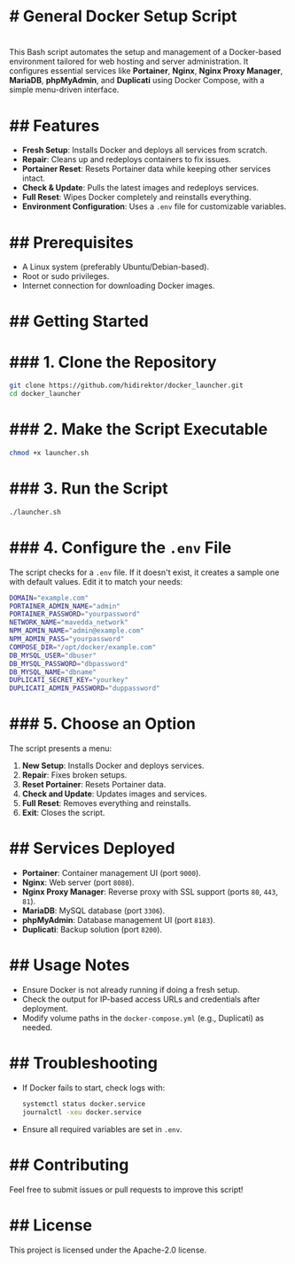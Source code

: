 # # General Docker Setup Script
#
This Bash script automates the setup and management of a Docker-based environment tailored for web hosting and server administration. It configures essential services like **Portainer**, **Nginx**, **Nginx Proxy Manager**, **MariaDB**, **phpMyAdmin**, and **Duplicati** using Docker Compose, with a simple menu-driven interface.
#
# ## Features
 - **Fresh Setup**: Installs Docker and deploys all services from scratch.
 - **Repair**: Cleans up and redeploys containers to fix issues.
 - **Portainer Reset**: Resets Portainer data while keeping other services intact.
 - **Check & Update**: Pulls the latest images and redeploys services.
 - **Full Reset**: Wipes Docker completely and reinstalls everything.
 - **Environment Configuration**: Uses a `.env` file for customizable variables.
#
# ## Prerequisites
 - A Linux system (preferably Ubuntu/Debian-based).
 - Root or sudo privileges.
 - Internet connection for downloading Docker images.
#
# ## Getting Started
#
# ### 1. Clone the Repository
 ```bash
 git clone https://github.com/hidirektor/docker_launcher.git
 cd docker_launcher
 ```
#
# ### 2. Make the Script Executable
 ```bash
 chmod +x launcher.sh
 ```
#
# ### 3. Run the Script
 ```bash
 ./launcher.sh
 ```
#
# ### 4. Configure the `.env` File
 The script checks for a `.env` file. If it doesn't exist, it creates a sample one with default values. Edit it to match your needs:
 ```bash
 DOMAIN="example.com"
 PORTAINER_ADMIN_NAME="admin"
 PORTAINER_PASSWORD="yourpassword"
 NETWORK_NAME="mavedda_network"
 NPM_ADMIN_NAME="admin@example.com"
 NPM_ADMIN_PASS="yourpassword"
 COMPOSE_DIR="/opt/docker/example.com"
 DB_MYSQL_USER="dbuser"
 DB_MYSQL_PASSWORD="dbpassword"
 DB_MYSQL_NAME="dbname"
 DUPLICATI_SECRET_KEY="yourkey"
 DUPLICATI_ADMIN_PASSWORD="duppassword"
 ```
#
# ### 5. Choose an Option
 The script presents a menu:
 1. **New Setup**: Installs Docker and deploys services.
 2. **Repair**: Fixes broken setups.
 3. **Reset Portainer**: Resets Portainer data.
 4. **Check and Update**: Updates images and services.
 5. **Full Reset**: Removes everything and reinstalls.
 6. **Exit**: Closes the script.
#
# ## Services Deployed
 - **Portainer**: Container management UI (port `9000`).
 - **Nginx**: Web server (port `8080`).
 - **Nginx Proxy Manager**: Reverse proxy with SSL support (ports `80`, `443`, `81`).
 - **MariaDB**: MySQL database (port `3306`).
 - **phpMyAdmin**: Database management UI (port `8183`).
 - **Duplicati**: Backup solution (port `8200`).
#
# ## Usage Notes
 - Ensure Docker is not already running if doing a fresh setup.
 - Check the output for IP-based access URLs and credentials after deployment.
 - Modify volume paths in the `docker-compose.yml` (e.g., Duplicati) as needed.
#
# ## Troubleshooting
 - If Docker fails to start, check logs with:
   ```bash
   systemctl status docker.service
   journalctl -xeu docker.service
   ```
 - Ensure all required variables are set in `.env`.
#
# ## Contributing
 Feel free to submit issues or pull requests to improve this script!
#
# ## License
 This project is licensed under the Apache-2.0 license.
